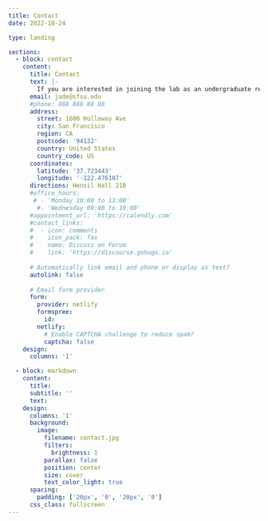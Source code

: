 ```yaml
---
title: Contact
date: 2022-10-24

type: landing

sections:
  - block: contact
    content:
      title: Contact
      text: |-
        If you are interested in joining the lab as an undergraduate researcher or masters student reach out via email. Please include a short statement detailing you research interests, your academic status, and any relevant previous experiences. Please also attch a CV and recent transcript.
      email: jade@sfsu.edu
      #phone: 888 888 88 88
      address:
        street: 1600 Holloway Ave
        city: San Francisco
        region: CA
        postcode: '94132'
        country: United States
        country_code: US
      coordinates:
        latitude: '37.723443'
        longitude: '-122.476107'
      directions: Hensil Hall 218
      #office_hours:
       # - 'Monday 10:00 to 13:00'
        #- 'Wednesday 09:00 to 10:00'
      #appointment_url: 'https://calendly.com'
      #contact_links:
      #  - icon: comments
      #    icon_pack: fas
      #    name: Discuss on Forum
      #    link: 'https://discourse.gohugo.io'
    
      # Automatically link email and phone or display as text?
      autolink: false
    
      # Email form provider
      form:
        provider: netlify
        formspree:
          id:
        netlify:
          # Enable CAPTCHA challenge to reduce spam?
          captcha: false
    design:
      columns: '1'

  - block: markdown
    content:
      title:
      subtitle: ''
      text:
    design:
      columns: '1'
      background:
        image: 
          filename: contact.jpg
          filters:
            brightness: 1
          parallax: false
          position: center
          size: cover
          text_color_light: true
      spacing:
        padding: ['20px', '0', '20px', '0']
      css_class: fullscreen
---
```

